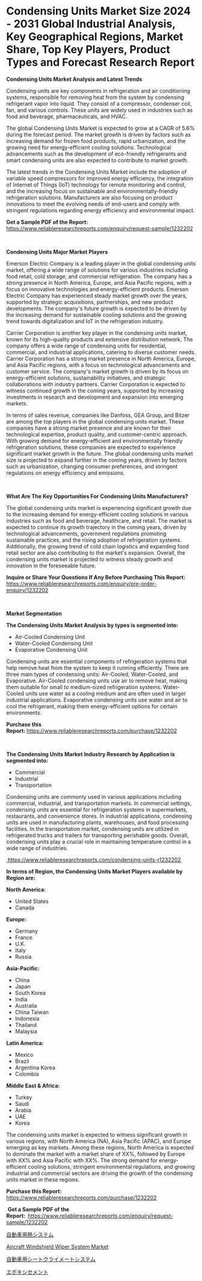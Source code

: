 <p><h1>Condensing Units Market Size 2024 - 2031 Global Industrial Analysis, Key Geographical Regions, Market Share, Top Key Players, Product Types and Forecast Research Report</h1></p><p><strong>Condensing Units Market Analysis and Latest Trends</strong></p>
<p><p>Condensing units are key components in refrigeration and air conditioning systems, responsible for removing heat from the system by condensing refrigerant vapor into liquid. They consist of a compressor, condenser coil, fan, and various controls. These units are widely used in industries such as food and beverage, pharmaceuticals, and HVAC.</p><p>The global Condensing Units Market is expected to grow at a CAGR of 5.6% during the forecast period. The market growth is driven by factors such as increasing demand for frozen food products, rapid urbanization, and the growing need for energy-efficient cooling solutions. Technological advancements such as the development of eco-friendly refrigerants and smart condensing units are also expected to contribute to market growth.</p><p>The latest trends in the Condensing Units Market include the adoption of variable speed compressors for improved energy efficiency, the integration of Internet of Things (IoT) technology for remote monitoring and control, and the increasing focus on sustainable and environmentally-friendly refrigeration solutions. Manufacturers are also focusing on product innovations to meet the evolving needs of end-users and comply with stringent regulations regarding energy efficiency and environmental impact.</p></p>
<p><strong>Get a Sample PDF of the Report:&nbsp;</strong> <a href="https://www.reliableresearchreports.com/enquiry/request-sample/1232202">https://www.reliableresearchreports.com/enquiry/request-sample/1232202</a></p>
<p>&nbsp;</p>
<p><strong>Condensing Units Major Market Players</strong></p>
<p><p>Emerson Electric Company is a leading player in the global condensing units market, offering a wide range of solutions for various industries including food retail, cold storage, and commercial refrigeration. The company has a strong presence in North America, Europe, and Asia Pacific regions, with a focus on innovative technologies and energy-efficient products. Emerson Electric Company has experienced steady market growth over the years, supported by strategic acquisitions, partnerships, and new product developments. The company's future growth is expected to be driven by the increasing demand for sustainable cooling solutions and the growing trend towards digitalization and IoT in the refrigeration industry.</p><p>Carrier Corporation is another key player in the condensing units market, known for its high-quality products and extensive distribution network. The company offers a wide range of condensing units for residential, commercial, and industrial applications, catering to diverse customer needs. Carrier Corporation has a strong market presence in North America, Europe, and Asia Pacific regions, with a focus on technological advancements and customer service. The company's market growth is driven by its focus on energy-efficient solutions, sustainability initiatives, and strategic collaborations with industry partners. Carrier Corporation is expected to witness continued growth in the coming years, supported by increasing investments in research and development and expansion into emerging markets.</p><p>In terms of sales revenue, companies like Danfoss, GEA Group, and Bitzer are among the top players in the global condensing units market. These companies have a strong market presence and are known for their technological expertise, product quality, and customer-centric approach. With growing demand for energy-efficient and environmentally friendly refrigeration solutions, these companies are expected to experience significant market growth in the future. The global condensing units market size is projected to expand further in the coming years, driven by factors such as urbanization, changing consumer preferences, and stringent regulations on energy efficiency and emissions.</p></p>
<p>&nbsp;</p>
<p><strong>What Are The Key Opportunities For Condensing Units Manufacturers?</strong></p>
<p><p>The global condensing units market is experiencing significant growth due to the increasing demand for energy-efficient cooling solutions in various industries such as food and beverage, healthcare, and retail. The market is expected to continue its growth trajectory in the coming years, driven by technological advancements, government regulations promoting sustainable practices, and the rising adoption of refrigeration systems. Additionally, the growing trend of cold chain logistics and expanding food retail sector are also contributing to the market's expansion. Overall, the condensing units market is projected to witness steady growth and innovation in the foreseeable future.</p></p>
<p><strong>Inquire or Share Your Questions If Any Before Purchasing This Report:</strong> <a href="https://www.reliableresearchreports.com/enquiry/pre-order-enquiry/1232202">https://www.reliableresearchreports.com/enquiry/pre-order-enquiry/1232202</a></p>
<p>&nbsp;</p>
<p><strong>Market Segmentation</strong></p>
<p><strong>The Condensing Units Market Analysis by types is segmented into:</strong></p>
<p><ul><li>Air-Cooled Condensing Unit</li><li>Water-Cooled Condensing Unit</li><li>Evaporative Condensing Unit</li></ul></p>
<p><p>Condensing units are essential components of refrigeration systems that help remove heat from the system to keep it running efficiently. There are three main types of condensing units: Air-Cooled, Water-Cooled, and Evaporative. Air-Cooled condensing units use air to remove heat, making them suitable for small to medium-sized refrigeration systems. Water-Cooled units use water as a cooling medium and are often used in larger industrial applications. Evaporative condensing units use water and air to cool the refrigerant, making them energy-efficient options for certain environments.</p></p>
<p><strong>Purchase this Report:&nbsp;</strong><a href="https://www.reliableresearchreports.com/purchase/1232202">https://www.reliableresearchreports.com/purchase/1232202</a></p>
<p>&nbsp;</p>
<p><strong>The Condensing Units Market Industry Research by Application is segmented into:</strong></p>
<p><ul><li>Commercial</li><li>Industrial</li><li>Transportation</li></ul></p>
<p><p>Condensing units are commonly used in various applications including commercial, industrial, and transportation markets. In commercial settings, condensing units are essential for refrigeration systems in supermarkets, restaurants, and convenience stores. In industrial applications, condensing units are used in manufacturing plants, warehouses, and food processing facilities. In the transportation market, condensing units are utilized in refrigerated trucks and trailers for transporting perishable goods. Overall, condensing units play a crucial role in maintaining temperature control in a wide range of industries.</p></p>
<p><a href="https://www.reliableresearchreports.com/condensing-units-r1232202">&nbsp;https://www.reliableresearchreports.com/condensing-units-r1232202</a></p>
<p><strong>In terms of Region, the Condensing Units Market Players available by Region are:</strong></p>
<p>
    <p> <strong> North America: </strong>
        <ul>
            <li>United States</li>
            <li>Canada</li>
        </ul>
        </p> 
    <p> <strong> Europe: </strong>
        <ul>
            <li>Germany</li>
            <li>France</li>
            <li>U.K.</li>
            <li>Italy</li>
            <li>Russia</li>
        </ul>
        </p> 
    <p> <strong> Asia-Pacific: </strong>
        <ul>
            <li>China</li>
            <li>Japan</li>
            <li>South Korea</li>
            <li>India</li>
            <li>Australia</li>
            <li>China Taiwan</li>
            <li>Indonesia</li>
            <li>Thailand</li>
            <li>Malaysia</li>
        </ul>
        </p> 
    <p> <strong> Latin America: </strong>
        <ul>
            <li>Mexico</li>
            <li>Brazil</li>
            <li>Argentina Korea</li>
            <li>Colombia</li>
        </ul>
        </p> 
    <p> <strong> Middle East & Africa: </strong>
        <ul>
            <li>Turkey</li>
            <li>Saudi</li>
            <li>Arabia</li>
            <li>UAE</li>
            <li>Korea</li>
        </ul>
    </p>
    </p>
<p><p>The condensing units market is expected to witness significant growth in various regions, with North America (NA), Asia Pacific (APAC), and Europe emerging as key markets. Among these regions, North America is expected to dominate the market with a market share of XX%, followed by Europe with XX% and Asia Pacific with XX%. The strong demand for energy-efficient cooling solutions, stringent environmental regulations, and growing industrial and commercial sectors are driving the growth of the condensing units market in these regions.</p></p>
<p><strong>Purchase this Report: </strong><a href="https://www.reliableresearchreports.com/purchase/1232202">https://www.reliableresearchreports.com/purchase/1232202</a></p>
<p>&nbsp;<strong>Get a Sample PDF of the Report:&nbsp;&nbsp;</strong><a href="https://www.reliableresearchreports.com/enquiry/request-sample/1232202">https://www.reliableresearchreports.com/enquiry/request-sample/1232202</a></p>
<p><strong></strong></p>
<p><p><a href="https://medium.com/@lewisbechtelar1964/%E8%87%AA%E5%8B%95%E8%BB%8A%E7%86%B1%E3%82%B7%E3%82%B9%E3%83%86%E3%83%A0%E5%B8%82%E5%A0%B4%E3%83%AC%E3%83%9D%E3%83%BC%E3%83%88%E3%81%AF-%E3%81%93%E3%81%AE%E5%B8%82%E5%A0%B4%E3%81%AE%E6%9C%80%E6%96%B0%E3%81%AE%E3%83%88%E3%83%AC%E3%83%B3%E3%83%89%E3%81%A8%E6%88%90%E9%95%B7%E6%A9%9F%E4%BC%9A%E3%82%92%E6%98%8E%E3%82%89%E3%81%8B%E3%81%AB%E3%81%97%E3%81%A6%E3%81%84%E3%81%BE%E3%81%99-37559743a75e">自動車用熱システム</a></p><p><a href="https://github.com/mancsybtousav/Market-Research-Report-List-2/blob/main/aircraft-windshield-wiper-system-market.md">Aircraft Windshield Wiper System Market</a></p><p><a href="https://medium.com/@lewisbechtelar1964/%E8%87%AA%E5%8B%95%E8%BB%8A%E3%82%B7%E3%83%BC%E3%83%88%E6%B0%97%E5%80%99%E3%82%B7%E3%82%B9%E3%83%86%E3%83%A0%E5%B8%82%E5%A0%B4%E3%81%AE%E5%88%86%E6%9E%90%E3%81%A82024%E5%B9%B4%E3%81%8B%E3%82%892031%E5%B9%B4%E3%81%BE%E3%81%A7%E3%81%AE%E4%BA%88%E6%B8%AC%E3%81%95%E3%82%8C%E3%81%9F%E8%A6%8F%E6%A8%A1-ff597ca77fee">自動車用シートクライメートシステム</a></p><p><a href="https://github.com/KaydenJohns1964/Market-Research-Report-List-1/blob/main/890101329600.md">エポキシセメント</a></p></p>